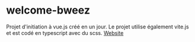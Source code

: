 # welcome-bweez

Projet d'initiation à vue.js créé en un jour.
Le projet utilise également vite.js et est codé en typescript avec du scss.
[Website]([http://mmorgat.projects.ydns.eu:5173/])
